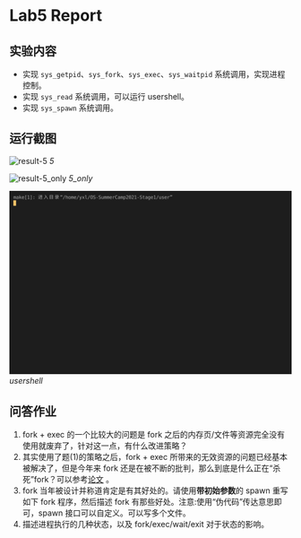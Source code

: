 # Lab5 Report

## 实验内容

- 实现 `sys_getpid`、`sys_fork`、`sys_exec`、`sys_waitpid` 系统调用，实现进程控制。
- 实现 `sys_read` 系统调用，可以运行 usershell。
- 实现 `sys_spawn` 系统调用。

## 运行截图

![result-5](./result-5.gif)
_5_

![result-5_only](./result-5_only.gif)
_5_only_

![result-usershell](./result-usershell.gif)
_usershell_

## 问答作业

1. fork + exec 的一个比较大的问题是 fork 之后的内存页/文件等资源完全没有使用就废弃了，针对这一点，有什么改进策略？
2. 其实使用了题(1)的策略之后，fork + exec 所带来的无效资源的问题已经基本被解决了，但是今年来 fork 还是在被不断的批判，那么到底是什么正在“杀死”fork？可以参考[论文](https://www.microsoft.com/en-us/research/uploads/prod/2019/04/fork-hotos19.pdf) 。
3. fork 当年被设计并称道肯定是有其好处的。请使用**带初始参数**的 spawn 重写如下 fork 程序，然后描述 fork 有那些好处。注意:使用“伪代码”传达意思即可，spawn 接口可以自定义。可以写多个文件。
4. 描述进程执行的几种状态，以及 fork/exec/wait/exit 对于状态的影响。
